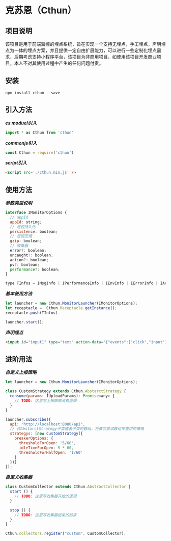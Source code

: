 # 克苏恩（Cthun）

## 项目说明
该项目是用于前端监控的埋点系统，旨在实现一个支持无埋点，手工埋点，声明埋点为一体的埋点方案，并且提供一定自由扩展能力，可以进行一些定制化埋点需求，后期考虑支持小程序平台，该项目为非商用项目，如使用该项目开发商业项目，本人不对其使用过程中产生的任何问题付责。

## 安装
```
npm install cthun --save
```

## 引入方法
***es moduel引入***
```javascript
import * as Cthun from 'cthun'
```

***commonjs引入***
```javascript
const Cthun = require('cthun')
```

***script引入***
```html
<script src='./cthun.min.js' />
```

## 使用方法
***参数类型说明***
```javascript
interface IMonitorOptions {
  // appId
  appId: string;
  // 是否持久化
  persistence: boolean;
  // 是否压缩
  gzip: boolean; 
  // 收集器
  error?: boolean;
  uncaught?: boolean;
  action?: boolean;
  pv?: boolean;
  performance?: boolean;
}

type TInfos = IMsgInfo | IPerformanceInfo | IEnvInfo | IErrorInfo | IActionInfo | IPvInfo;
```
***基本使用方法***
```javascript
let launcher = new Cthun.MonitorLauncher(IMonitorOptions);
let receptacle =  Cthun.Receptacle.getInstance();
receptacle.push(TInfos)

launcher.start();
```

***声明埋点***
```html
<input id="input1" type="text" action-data='{"events":["click","input"]}'/>
```

## 进阶用法
***自定义上报策略***
```javascript
let launcher = new Cthun.MonitorLauncher(IMonitorOptions);

class CustomStrategy extends Cthun.AbstarctStrategy {
  consume(params: IUploadParams): Promise<any> {
    // TODO: 这里写上报策略消费逻辑
  }
}

launcher.subscribe({
  api: "http://localhost:8080/api",
  // 传AbstarctStrategy子类或者子类的数组，将依次尝试数组中提供的策略
  strategys: [new CustomStrategy({
    breakerOptions: {
      thresholdForOpen: '5/60',
      idleTimeForOpen: 5 * 60,
      thresholdForHalfOpen: '1/60'
    }
  })]
});
```

***自定义收集器***
```javascript
class CustomCollector extends Cthun.AbstractCollector {
  start () {
    // TODO: 这里写收集器开始的逻辑
  }

  stop () {
    // TODO: 这里写收集器结束的结束
  }
}

Cthun.collectors.register("custom", CustomCollector);
```